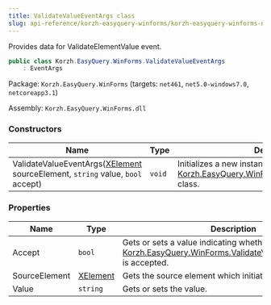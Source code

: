 ```yaml
---
title: ValidateValueEventArgs class
slug: api-reference/korzh-easyquery-winforms/korzh-easyquery-winforms-namespace/validatevalueeventargs-class
---
```

Provides data for ValidateElementValue event.
```csharp
public class Korzh.EasyQuery.WinForms.ValidateValueEventArgs
    : EventArgs

```
Package: `Korzh.EasyQuery.WinForms` (targets: `net461`, `net5.0-windows7.0`, `netcoreapp3.1`)

Assembly: `Korzh.EasyQuery.WinForms.dll`

### Constructors

| Name | Type | Description | 
| --- | --- | --- | 
| ValidateValueEventArgs([XElement](api-reference/korzh-easyquery-winforms/korzh-easyquery-winforms-namespace/xelement-class) sourceElement, `string` value, `bool` accept) | `void` | Initializes a new instance of the [Korzh.EasyQuery.WinForms.ValidateValueEventArgs](api-reference/korzh-easyquery-winforms/korzh-easyquery-winforms-namespace/validatevalueeventargs-class) class. | 


### Properties

| Name | Type | Description | 
| --- | --- | --- | 
| Accept | `bool` | Gets or sets a value indicating whether the [Korzh.EasyQuery.WinForms.ValidateValueEventArgs.Value](api-reference/korzh-easyquery-winforms/korzh-easyquery-winforms-namespace/validatevalueeventargs-class) is accepted. | 
| SourceElement | [XElement](api-reference/korzh-easyquery-winforms/korzh-easyquery-winforms-namespace/xelement-class) | Gets the source element which initiates the validation. | 
| Value | `string` | Gets or sets the value. |